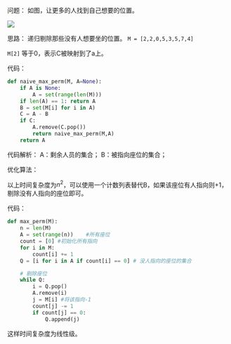 
问题：
如图，让更多的人找到自己想要的位置。

![](http://img.anywalks.com/s/1/Uploads/article_remote01/2016/03/22/137/013ef803641e61da218e19ca1a9fd155.jpg)

思路：
递归剔除那些没有人想要坐的位置。
`M = [2,2,0,5,3,5,7,4]`

`M[2]` 等于0，表示C被映射到了a上。


代码：

```py
def naive_max_perm(M, A=None):
    if A is None:
        A = set(range(len(M)))
    if len(A) == 1: return A
    B = set(M[i] for i in A)
    C = A - B
    if C:
        A.remove(C.pop())
        return naive_max_perm(M,A)
    return A
```

代码解析：
A：剩余人员的集合；
B：被指向座位的集合；


优化算法：

以上时间复杂度为$n^2$，可以使用一个计数列表替代B，如果该座位有人指向则+1，剔除没有人指向的座位即可。

代码：

```py
def max_perm(M):
    n = len(M)
    A = set(range(n))    #所有座位
    count = [0] #初始化所有指向
    for i in M:
        count[i] += 1
    Q = [i for i in A if count[i] == 0] # 没人指向的座位的集合

    # 剔除座位
    while Q:
        i = Q.pop()
        A.remove(i)
        j = M[i] #将该指向-1
        count[j] -= 1
        if count[j] == 0:
            Q.append(j)

```

这样时间复杂度为线性级。
